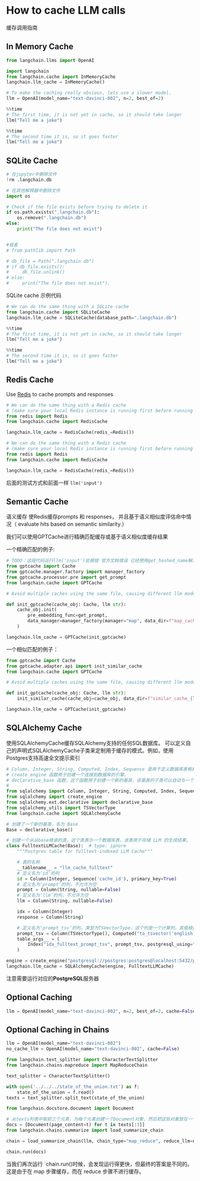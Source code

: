 # How to cache LLM calls
缓存调用指南 

## In Memory Cache
```python
from langchain.llms import OpenAI

import langchain
from langchain.cache import InMemoryCache
langchain.llm_cache = InMemoryCache()

# To make the caching really obvious, lets use a slower model.
llm = OpenAI(model_name="text-davinci-002", n=2, best_of=2)
```

```python 
%%time
# The first time, it is not yet in cache, so it should take longer
llm("Tell me a joke")
```

```python
%%time
# The second time it is, so it goes faster
llm("Tell me a joke")
```

## SQLite Cache
```python
# 在jupyter中删除文件
!rm .langchain.db
```

```python
# 在其他解释器中删除文件
import os

# Check if the file exists before trying to delete it
if os.path.exists(".langchain.db"):
    os.remove(".langchain.db")
else:
    print("The file does not exist")


#或者
# from pathlib import Path

# db_file = Path(".langchain.db")
# if db_file.exists():
#     db_file.unlink()
# else:
#     print("The file does not exist")、

```
SQLite cache 示例代码
```python
# We can do the same thing with a SQLite cache
from langchain.cache import SQLiteCache
langchain.llm_cache = SQLiteCache(database_path=".langchain.db")
````

```python
%%time
# The first time, it is not yet in cache, so it should take longer
llm("Tell me a joke")
```

```Python
%%time
# The second time it is, so it goes faster
llm("Tell me a joke")
```

## Redis Cache
Use [Redis](https://redis.io/) to cache prompts and responses
```python
# We can do the same thing with a Redis cache
# (make sure your local Redis instance is running first before running this example)
from redis import Redis
from langchain.cache import RedisCache

langchain.llm_cache = RedisCache(redis_=Redis())

# We can do the same thing with a Redis cache
# (make sure your local Redis instance is running first before running this example)
from redis import Redis
from langchain.cache import RedisCache

langchain.llm_cache = RedisCache(redis_=Redis())
```

后面的测试方式和前面一样 `llm('input')`

## Semantic Cache
语义缓存 使Redis缓存prompts 和 responses， 并且基于语义相似度评估命中情况（ evaluate hits based on semantic similarity.）

我们可以使用GPTCache进行精确匹配缓存或基于语义相似度缓存结果


一个精确匹配的例子:

```python
# TODO：这段代码运行llm('input')会报错 官方文档错误 已经使用get_hashed_name解决，具体解决方法参考本项目文档 常见错误及解决方式
from gptcache import Cache
from gptcache.manager.factory import manager_factory
from gptcache.processor.pre import get_prompt
from langchain.cache import GPTCache

# Avoid multiple caches using the same file, causing different llm model caches to affect each other

def init_gptcache(cache_obj: Cache, llm str):
    cache_obj.init(
        pre_embedding_func=get_prompt,
        data_manager=manager_factory(manager="map", data_dir=f"map_cache_{llm}"),
    )

langchain.llm_cache = GPTCache(init_gptcache)
```

一个相似匹配的例子：

```python
from gptcache import Cache
from gptcache.adapter.api import init_similar_cache
from langchain.cache import GPTCache

# Avoid multiple caches using the same file, causing different llm model caches to affect each other

def init_gptcache(cache_obj: Cache, llm str):
    init_similar_cache(cache_obj=cache_obj, data_dir=f"similar_cache_{llm}")

langchain.llm_cache = GPTCache(init_gptcache)
```

## SQLAlchemy Cache
使用SQLAlchemyCache缓存SQLAlchemy支持的任何SQL数据库。
可以定义自己的声明式SQLAlchemyCache子类来定制用于缓存的模式。例如，使用Postgres支持高速全文提示索引

```python
# Column, Integer, String, Computed, Index, Sequence 是用于定义数据库表格和字段的类。
# create_engine 函数用于创建一个连接到数据库的引擎。
# declarative_base 函数，这个函数用于创建一个新的基类，该基类的子类可以自动与一个数据库表关联。
# 
from sqlalchemy import Column, Integer, String, Computed, Index, Sequence
from sqlalchemy import create_engine
from sqlalchemy.ext.declarative import declarative_base
from sqlalchemy_utils import TSVectorType
from langchain.cache import SQLAlchemyCache

# 创建了一个新的基类，名为 Base
Base = declarative_base()

# 创建一个从从base继承的类，这个类表示一个数据库表，该表用于存储 LLM 的生成结果。
class FulltextLLMCache(Base):  # type: ignore
	"""Postgres table for fulltext-indexed LLM Cache"""

	# 表的名称
	__tablename__ = "llm_cache_fulltext"
    # 定义名为‘id’的列
	id = Column(Integer, Sequence('cache_id'), primary_key=True)
    # 定义名为‘prompt’的列，不允许为空
	prompt = Column(String, nullable=False)
	# 定义名为‘llm’的列，不允许为空
	llm = Column(String, nullable=False)

	idx = Column(Integer)
	response = Column(String)

	# 定义名为‘prompt_tsv’的列，类型为TSVectorType，这个列是一个计算列，其值根据 llm 和 prompt 列的值计算得出。计算的方法是将 llm 和 prompt 列的值连接起来，然后使用 `to
	prompt_tsv = Column(TSVectorType(), Computed("to_tsvector('english', llm || ' ' || prompt)", persisted=True))
 	table_args__ = (
        Index("idx_fulltext_prompt_tsv", prompt_tsv, postgresql_using="gin"),
    )

engine = create_engine("postgresql://postgres:postgres@localhost:5432/postgres")
langchain.llm_cache = SQLAlchemyCache(engine, FulltextLLMCache)

```

注意需要运行对应的**PostgreSQL**服务器

## Optional Caching

```python
llm = OpenAI(model_name="text-davinci-002", n=2, best_of=2, cache=False)
```

## Optional Caching in Chains

```python
llm = OpenAI(model_name="text-davinci-002")
no_cache_llm = OpenAI(model_name="text-davinci-002", cache=False)
```

```python
from langchain.text_splitter import CharacterTextSplitter
from langchain.chains.mapreduce import MapReduceChain

text_splitter = CharacterTextSplitter()
```

```python
with open('../../../state_of_the_union.txt') as f:
    state_of_the_union = f.read()
texts = text_splitter.split_text(state_of_the_union)
```

```python
from langchain.docstore.document import Document

# 从texts列表中取前三个元素，为每个元素创建一个Document对象，然后把这些对象放在一个列表中。
docs = [Document(page_content=t) for t in texts[:3]]
from langchain.chains.summarize import load_summarize_chain
```

```python
chain = load_summarize_chain(llm, chain_type="map_reduce", reduce_llm=no_cache_llm)

chain.run(docs)
```

当我们再次运行 `chain.run()时候，会发现运行得更快，但最终的答案是不同的。这是由于在 map 步骤缓存，而在 reduce 步骤不进行缓存。